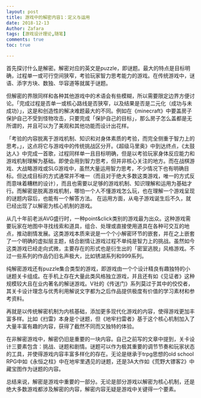 ```yaml
---
layout: post
title: 游戏中的解密内容1：定义与运用
date: 2018-12-13
Author: Zafara
tags: [游戏设计理论,随笔]
comments: true
toc: true

---
```


 首先探讨什么是解密。解密对应的英文是puzzle，即谜题。最大的特点是目标明确，过程单一或可行空间狭窄，考验玩家智力思考能力的游戏。在传统游戏中，谜语、添字方块、数独、华容道等就属于谜题。

 但解密的界限同样和各种其他游戏中的术语会有些模糊，所以需要限定边界方便讨论。「完成过程是否单一或核心路线是否狭窄，以及结果是否是二元化（成功与未成功）」，这是和创造性的解决难题最大的不同。例如在《minecraft》中要盖房子保护自己不受到怪物攻击，只要完成「保护自己的目标」，那么房子怎么盖都是无所谓的，并且可以为了美观和其他功能而设计出花样。

 「考验的内容脱离于游戏机制、知识和对身体素质的考验，而完全侧重于智力上的思考。」，这点将它与游戏中的传统挑战区分开。《超级马里奥》中到达终点，《太鼓达人》中完成一首歌，过程同样单一且目标明确，但是以考验玩家身体反应能力和游戏机制理解为基础。即使会用到智力思考，但并非核心关注的地方。而在战棋游戏、大战略游戏或SLG游戏中，虽然大量运用智力思考，不少情况下也有明确目标。但达成目标的方式通常并不唯一（而且对于绝大多数这类游戏，唯一的方式反而意味着糟糕的设计），而且也需要以足够的游戏机制、知识理解和运用为基础才行。而解密是脱离游戏机制，哪怕一个人不懂游戏怎么玩，也在理解一个游戏呈现的谜题内容后，也能有一个解答方法。
 在运用方面，从电子游戏诞生后不久，就已经出现了以解密为核心机制的游戏。

 从几十年前老派AVG盛行时，一种point&click类别的游戏最为出众。这种游戏需要玩家在地图中寻找线索和道具，组合、处理或直接使用道具在各种可交互的地点，推动剧情发展。这类游戏本质来说是一个个小解密环节的嵌套，并在之上嵌套了一个明确的虚拟层主题，结合剧情让游戏过程不单纯是智力上的挑战。虽然如今这类游戏已经走向式微，主要存在的形式也是衍生出的「密室逃脱」风格游戏。不过一些系列的作品仍旧名声极大，比如锈湖系列和999系列。

 纯解密游戏还有puzzle集合类型的游戏，即游戏由一个个设计精良有趣独特的小谜题关卡组成。在手机上存在大量此类风格独立游戏，并且还有如《见证者》这种规模较大且在业内著名的解谜游戏。V社的《传送门》系列莫过于其中的佼佼者，其关卡设计理念与优秀利用解说文字都为之后作品提供极度有价值的学习素材和参考资料。

再就是以传统解密机制为内核基础，添加更多现代化游戏的内容，使得游戏更加丰富多样。比如《扫雷》本身是个谜题，但《地牢扫雷者》基于这个核心机制加入了大量丰富有趣的内容，获得了截然不同而又独特的体验。

 在非解密游戏中，解密仍旧是重要的一块内容。自己之前写的文章中提到，关卡设计三要素包含：挑战、谜题和剧情。谜题可以作为极其重要的调节节奏和玩家状态的工具，并使得游戏内容丰富多样化的存在。无论是继承于trpg思想的old school RPG中如《永恒之柱》中在地牢里遇见的谜题，还是3A大作如《荒野大镖客2》中藏宝图作为谜题的内容。

 总结来说，解密是游戏中重要的一部分。无论是部分游戏以解密为核心机制，还是绝大多数游戏都涉及解密的内容，解密内容无疑是游戏中关键得一个要素。
